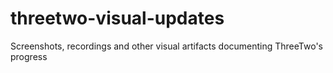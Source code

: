 # threetwo-visual-updates
Screenshots, recordings and other visual artifacts documenting ThreeTwo's progress
